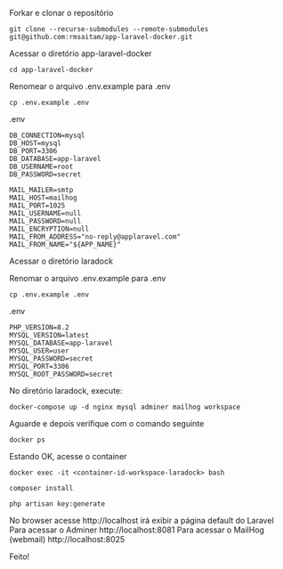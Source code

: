Forkar e clonar o repositório

`git clone --recurse-submodules --remote-submodules git@github.com:rmsaitam/app-laravel-docker.git`

Acessar o diretório app-laravel-docker

`cd app-laravel-docker`

Renomear o arquivo .env.example para .env

`cp .env.example .env`

.env

```
DB_CONNECTION=mysql
DB_HOST=mysql
DB_PORT=3306
DB_DATABASE=app-laravel
DB_USERNAME=root
DB_PASSWORD=secret

MAIL_MAILER=smtp
MAIL_HOST=mailhog
MAIL_PORT=1025
MAIL_USERNAME=null
MAIL_PASSWORD=null
MAIL_ENCRYPTION=null
MAIL_FROM_ADDRESS="no-reply@applaravel.com"
MAIL_FROM_NAME="${APP_NAME}"

```

Acessar o diretório laradock

Renomar o arquivo .env.example para .env

`cp .env.example .env`

.env

```
PHP_VERSION=8.2
MYSQL_VERSION=latest
MYSQL_DATABASE=app-laravel
MYSQL_USER=user
MYSQL_PASSWORD=secret
MYSQL_PORT=3306
MYSQL_ROOT_PASSWORD=secret

```

No diretório laradock, execute:

`docker-compose up -d nginx mysql adminer mailhog workspace`

Aguarde e depois verifique com o comando seguinte

`docker ps`

Estando OK, acesse o container

`docker exec -it <container-id-workspace-laradock> bash`

`composer install`

`php artisan key:generate`

No browser acesse http://localhost irá exibir a página default do Laravel
Para acessar o Adminer http://localhost:8081
Para acessar o MailHog (webmail) http://localhost:8025 

Feito!



